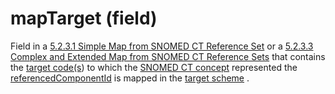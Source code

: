 # mapTarget (field)

Field in a [5.2.3.1 Simple Map from SNOMED CT Reference Set](https://confluence.ihtsdotools.org/display/WIPRELFMT/5.2.3.1+Simple+Map+from+SNOMED+CT+Reference+Set) or a [5.2.3.3 Complex and Extended Map from SNOMED CT Reference Sets](5.2.3.3-Complex-and-Extended-Map-from-SNOMED-CT-Reference-Sets_28739374.html) that contains the [target code(s](https://confluence.ihtsdotools.org/display/DOCGLOSS/target+code\( "Glossary link: target code\(s")) to which the [SNOMED CT concept](https://confluence.ihtsdotools.org/display/DOCGLOSS/SNOMED+CT+concept "Glossary link: SNOMED CT concept") represented the [referencedComponentId](https://confluence.ihtsdotools.org/display/DOCGLOSS/referencedComponentId "Glossary link: referencedComponentId") is mapped in the [target scheme](https://confluence.ihtsdotools.org/display/DOCGLOSS/target+scheme "Glossary link: target scheme") .
